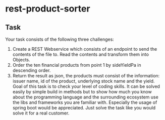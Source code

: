 # rest-product-sorter

## Task

Your task consists of the following three challenges:
1. Create a REST Webservice which consists of an endpoint to send the contents of the file to.
   Read the contents and transform them into Objects.
1. Order the ten financial products from point 1 by sideYieldPa in descending order.
1. Return the result as json, the products must consist of the information: issuer name, id of the
   product, underlying stock name and the yield.
   Goal of this task is to check your level of coding skills. It can be solved easily by simple build in methods
   but to show how much you know about the programming language and the surrounding ecosystem
   use the libs and frameworks you are familiar with. Especially the usage of spring boot would be
   appreciated. Just solve the task like you would solve it for a real customer.